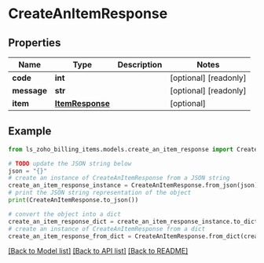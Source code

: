 # CreateAnItemResponse


## Properties

Name | Type | Description | Notes
------------ | ------------- | ------------- | -------------
**code** | **int** |  | [optional] [readonly] 
**message** | **str** |  | [optional] [readonly] 
**item** | [**ItemResponse**](ItemResponse.md) |  | [optional] 

## Example

```python
from ls_zoho_billing_items.models.create_an_item_response import CreateAnItemResponse

# TODO update the JSON string below
json = "{}"
# create an instance of CreateAnItemResponse from a JSON string
create_an_item_response_instance = CreateAnItemResponse.from_json(json)
# print the JSON string representation of the object
print(CreateAnItemResponse.to_json())

# convert the object into a dict
create_an_item_response_dict = create_an_item_response_instance.to_dict()
# create an instance of CreateAnItemResponse from a dict
create_an_item_response_from_dict = CreateAnItemResponse.from_dict(create_an_item_response_dict)
```
[[Back to Model list]](../README.md#documentation-for-models) [[Back to API list]](../README.md#documentation-for-api-endpoints) [[Back to README]](../README.md)


